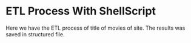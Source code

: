 # ETL Process With ShellScript
Here we have the ETL process of title of movies of site. The results was saved in structured file.
